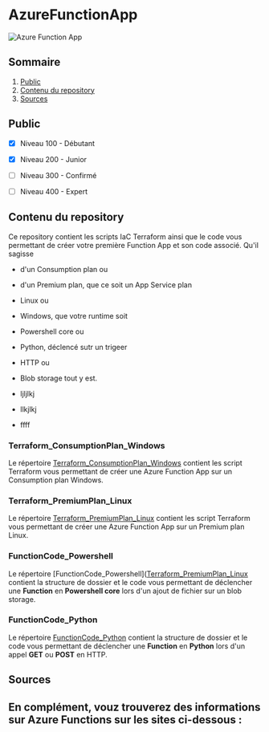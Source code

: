 # AzureFunctionApp

![Azure Function App](https://cdn-dynmedia-1.microsoft.com/is/image/microsoftcorp/functions-1?resMode=sharp2&op_usm=1.5,0.65,15,0&wid=2880&qlt=100&fit=constrain)

## Sommaire
1. [Public](https://github.com/Ludovic44/AzureFunctionApp/tree/main#public)
1. [Contenu du repository](https://github.com/Ludovic44/AzureFunctionApp/tree/main#contenu-du-repository)
1. [Sources](https://github.com/Ludovic44/AzureFunctionApp/tree/main#sources)


## Public

- [x] Niveau 100 - Débutant
- [x] Niveau 200 - Junior
- [ ] Niveau 300 - Confirmé
- [ ] Niveau 400 - Expert


## Contenu du repository

Ce repository contient les scripts IaC Terraform ainsi que le code vous permettant de créer votre première Function App et son code associé.
Qu'il sagisse
- d'un Consumption plan ou
+ d'un Premium plan,
que ce soit un App Service plan
- Linux ou
- Windows,
que votre runtime soit
- Powershell core ou 
- Python,
déclencé sutr un trigeer
- HTTP ou
- Blob storage
tout y est.


- ljljlkj
+ llkjlkj
* ffff

### Terraform_ConsumptionPlan_Windows
Le répertoire [Terraform_ConsumptionPlan_Windows](https://github.com/Ludovic44/AzureFunctionApp/tree/main/Terraform_ConsumptionPlan_Windows) contient les script Terraform vous permettant de créer une Azure Function App sur un Consumption plan Windows.


### Terraform_PremiumPlan_Linux
Le répertoire [Terraform_PremiumPlan_Linux](https://github.com/Ludovic44/AzureFunctionApp/tree/main/Terraform_PremiumPlan_Linux) contient les script Terraform vous permettant de créer une Azure Function App sur un Premium plan Linux.


### FunctionCode_Powershell
Le répertoire [FunctionCode_Powershell]([Terraform_PremiumPlan_Linux](https://github.com/Ludovic44/AzureFunctionApp/tree/main/FunctionCode_Powershell) contient la structure de dossier et le code vous permettant de déclencher une **Function** en **Powershell core** lors d'un ajout de fichier sur un blob storage.


### FunctionCode_Python
Le répertoire [FunctionCode_Python](https://github.com/Ludovic44/AzureFunctionApp/tree/main/FunctionCode_Python)  contient la structure de dossier et le code vous permettant de déclencher une **Function** en **Python** lors d'un appel **GET** ou **POST** en HTTP.



## Sources
En complément, vouz trouverez des informations sur Azure Functions sur les sites ci-dessous :
-